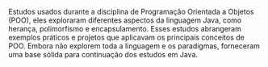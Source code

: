 Estudos usados durante a disciplina de Programação Orientada a Objetos (POO), eles exploraram diferentes aspectos da linguagem Java, como herança, polimorfismo e encapsulamento. Esses estudos abrangeram exemplos práticos e projetos que aplicavam os principais conceitos de POO. Embora não explorem toda a linguagem e os paradigmas, forneceram uma base sólida para continuação dos estudos em Java.
